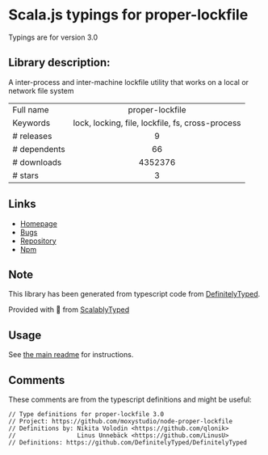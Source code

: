 
# Scala.js typings for proper-lockfile

Typings are for version 3.0

## Library description:
A inter-process and inter-machine lockfile utility that works on a local or network file system

|                    |                 |
| ------------------ | :-------------: |
| Full name          | proper-lockfile |
| Keywords           | lock, locking, file, lockfile, fs, cross-process |
| # releases         | 9 |
| # dependents       | 66 |
| # downloads        | 4352376 |
| # stars            | 3 |

## Links
- [Homepage](https://github.com/moxystudio/node-proper-lockfile)
- [Bugs](https://github.com/moxystudio/node-proper-lockfile/issues)
- [Repository](https://github.com/moxystudio/node-proper-lockfile)
- [Npm](https://www.npmjs.com/package/proper-lockfile)
    


## Note
This library has been generated from typescript code from [DefinitelyTyped](https://definitelytyped.org).

Provided with :purple_heart: from [ScalablyTyped](https://github.com/oyvindberg/ScalablyTyped)

## Usage
See [the main readme](../../readme.md) for instructions.

## Comments

These comments are from the typescript definitions and might be useful:
```
// Type definitions for proper-lockfile 3.0
// Project: https://github.com/moxystudio/node-proper-lockfile
// Definitions by: Nikita Volodin <https://github.com/qlonik>
//                 Linus Unnebäck <https://github.com/LinusU>
// Definitions: https://github.com/DefinitelyTyped/DefinitelyTyped

```

